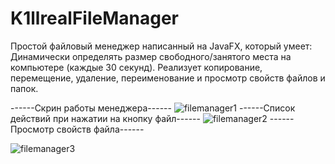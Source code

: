 # K1llrealFileManager
Простой файловый менеджер написанный на JavaFX, который умеет:
Динамически определять размер свободного/занятого места на компьютере (каждые 30 секунд).
Реализует копирование, перемещение, удаление, переименование и просмотр свойств файлов и папок. 

------Скрин работы менеджера------
![filemanager1](https://user-images.githubusercontent.com/90712664/166947606-dfde664c-9259-418c-905b-c7e41b84b592.png)
------Список действий при нажатии на кнопку файл------
![filemanager2](https://user-images.githubusercontent.com/90712664/166948169-5f1d7258-bae3-4b79-83c7-f61df5fc81cb.png)
------Просмотр свойств файла------

![filemanager3](https://user-images.githubusercontent.com/90712664/166948379-73a417ae-b2b6-4c66-95da-766781021b20.png)
